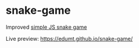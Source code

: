 # snake-game
Improved [simple JS snake game](https://github.com/SpruceGabriela/snake-the-game)

Live preview: https://edumt.github.io/snake-game/
